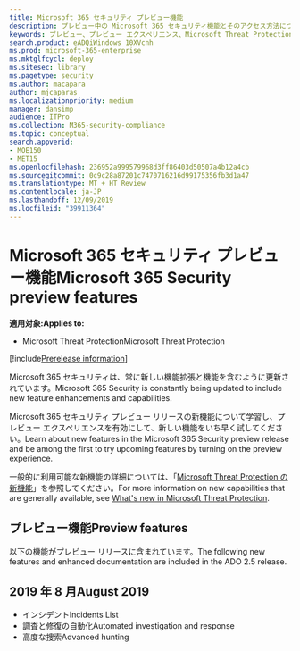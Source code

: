 ```yaml
---
title: Microsoft 365 セキュリティ プレビュー機能
description: プレビュー中の Microsoft 365 セキュリティ機能とそのアクセス方法について説明します。
keywords: プレビュー、プレビュー エクスペリエンス、Microsoft Threat Protection、機能、更新
search.product: eADQiWindows 10XVcnh
ms.prod: microsoft-365-enterprise
ms.mktglfcycl: deploy
ms.sitesec: library
ms.pagetype: security
ms.author: macapara
author: mjcaparas
ms.localizationpriority: medium
manager: dansimp
audience: ITPro
ms.collection: M365-security-compliance
ms.topic: conceptual
search.appverid:
- MOE150
- MET15
ms.openlocfilehash: 236952a999579968d3ff86403d50507a4b12a4cb
ms.sourcegitcommit: 0c9c28a87201c7470716216d99175356fb3d1a47
ms.translationtype: MT + HT Review
ms.contentlocale: ja-JP
ms.lasthandoff: 12/09/2019
ms.locfileid: "39911364"
---
```

# <a name="microsoft-365-security-preview-features"></a><span data-ttu-id="95f86-104">Microsoft 365 セキュリティ プレビュー機能</span><span class="sxs-lookup"><span data-stu-id="95f86-104">Microsoft 365 Security preview features</span></span>

<span data-ttu-id="95f86-105">**適用対象:**</span><span class="sxs-lookup"><span data-stu-id="95f86-105">**Applies to:**</span></span>
- <span data-ttu-id="95f86-106">Microsoft Threat Protection</span><span class="sxs-lookup"><span data-stu-id="95f86-106">Microsoft Threat Protection</span></span>

[!include[Prerelease information](prerelease.md)]

<span data-ttu-id="95f86-107">Microsoft 365 セキュリティは、常に新しい機能拡張と機能を含むように更新されています。</span><span class="sxs-lookup"><span data-stu-id="95f86-107">Microsoft 365 Security is constantly being updated to include new feature enhancements and capabilities.</span></span>

<span data-ttu-id="95f86-108">Microsoft 365 セキュリティ プレビュー リリースの新機能について学習し、プレビュー エクスペリエンスを有効にして、新しい機能をいち早く試してください。</span><span class="sxs-lookup"><span data-stu-id="95f86-108">Learn about new features in the Microsoft 365 Security preview release and be among the first to try upcoming features by turning on the preview experience.</span></span>

<span data-ttu-id="95f86-109">一般的に利用可能な新機能の詳細については、「[Microsoft Threat Protection の新機能](mtp-whats-new.md)」を参照してください。</span><span class="sxs-lookup"><span data-stu-id="95f86-109">For more information on new capabilities that are generally available, see [What's new in Microsoft Threat Protection](mtp-whats-new.md).</span></span>


## <a name="preview-features"></a><span data-ttu-id="95f86-110">プレビュー機能</span><span class="sxs-lookup"><span data-stu-id="95f86-110">Preview features</span></span>
<span data-ttu-id="95f86-111">以下の機能がプレビュー リリースに含まれています。</span><span class="sxs-lookup"><span data-stu-id="95f86-111">The following new features and enhanced documentation are included in the ADO 2.5 release.</span></span>

## <a name="august-2019"></a><span data-ttu-id="95f86-112">2019 年 8 月</span><span class="sxs-lookup"><span data-stu-id="95f86-112">August 2019</span></span>
- <span data-ttu-id="95f86-113">インシデント</span><span class="sxs-lookup"><span data-stu-id="95f86-113">Incidents List</span></span>
- <span data-ttu-id="95f86-114">調査と修復の自動化</span><span class="sxs-lookup"><span data-stu-id="95f86-114">Automated investigation and response</span></span>
- <span data-ttu-id="95f86-115">高度な捜索</span><span class="sxs-lookup"><span data-stu-id="95f86-115">Advanced hunting</span></span> 